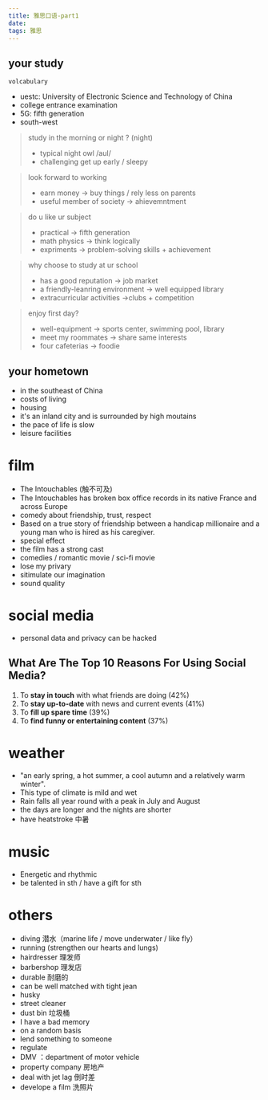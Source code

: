 ```yaml
---
title: 雅思口语-part1
date: 
tags: 雅思
---
```


## your study

<!--more-->

`volcabulary`

+ uestc: University of Electronic Science and Technology of China
+ college entrance examination
+ 5G: fifth generation
+ south-west

> study in the morning or night ? (night)
>
> + typical night owl /aul/
> + challenging get up early / sleepy

> look forward to working 
>
> + earn money -> buy things / rely less on parents
> + useful member of society -> ahievemntment

> do u like ur subject
>
> + practical -> fifth generation
> + math physics -> think logically  
> + expriments -> problem-solving skills + achievement 

> why choose to study at ur school
>
> + has a good reputation -> job market
> + a friendly-leanring environment -> well equipped library 
> + extracurricular activities ->clubs + competition

> enjoy first day?
>
> + well-equipment -> sports center, swimming pool, library
> + meet my roommates -> share same interests
> + four cafeterias -> foodie

## your hometown

+ in the southeast of China 
+ costs of living 
+ housing 
+ it's an inland city and is surrounded by high moutains
+ the pace of life is slow
+ leisure facilities

# film

+ The Intouchables (触不可及)
+ The Intouchables has broken box office records in its native France and across Europe
+  comedy about friendship, trust, respect
+ Based on a true story of friendship between a handicap millionaire and a young man who is hired as his caregiver.
+ special effect 
+ the film has a strong cast
+ comedies / romantic movie / sci-fi movie
+ lose my privary
+ sitimulate our imagination
+ sound quality

# social media

+ personal data and privacy can be hacked

## What Are The Top 10 Reasons For Using Social Media?

1. To **stay in touch** with what friends are doing (42%)
2. To **stay up-to-date** with news and current events (41%)
3. To **fill up spare time** (39%)
4. To **find funny or entertaining content** (37%)

# weather

+ "an early spring, a hot summer, a cool autumn and a relatively warm winter".
+ This type of climate is mild and wet
+  Rain falls all year round with a peak in July and August
+ the days are longer and the nights are shorter
+ have heatstroke 中暑

# music

+ Energetic and rhythmic
+ be talented in sth  /  have a gift for sth

# others

+ diving 潜水（marine life / move underwater / like fly）
+ running (strengthen our hearts and lungs)
+ hairdresser 理发师
+ barbershop 理发店
+ durable 耐磨的
+ can be well matched with tight jean
+ husky
+ street cleaner
+ dust bin 垃圾桶
+ I have a bad memory   
+ on a random basis
+ lend something to someone
+ regulate
+ DMV ：department of motor vehicle
+ property company 房地产
+ deal with jet lag  倒时差
+ develope a film 洗照片